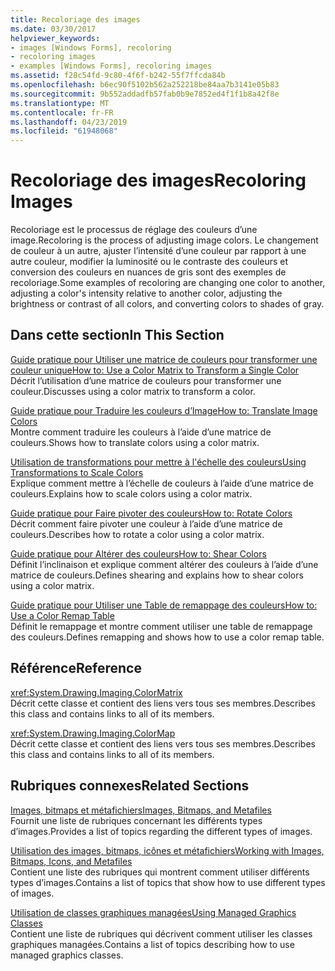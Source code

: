 ```yaml
---
title: Recoloriage des images
ms.date: 03/30/2017
helpviewer_keywords:
- images [Windows Forms], recoloring
- recoloring images
- examples [Windows Forms], recoloring images
ms.assetid: f28c54fd-9c80-4f6f-b242-55f7ffcda84b
ms.openlocfilehash: b6ec90f5102b562a252218be84aa7b3141e05b83
ms.sourcegitcommit: 9b552addadfb57fab0b9e7852ed4f1f1b8a42f8e
ms.translationtype: MT
ms.contentlocale: fr-FR
ms.lasthandoff: 04/23/2019
ms.locfileid: "61948068"
---
```

# <a name="recoloring-images"></a><span data-ttu-id="51363-102">Recoloriage des images</span><span class="sxs-lookup"><span data-stu-id="51363-102">Recoloring Images</span></span>
<span data-ttu-id="51363-103">Recoloriage est le processus de réglage des couleurs d’une image.</span><span class="sxs-lookup"><span data-stu-id="51363-103">Recoloring is the process of adjusting image colors.</span></span> <span data-ttu-id="51363-104">Le changement de couleur à un autre, ajuster l’intensité d’une couleur par rapport à une autre couleur, modifier la luminosité ou le contraste des couleurs et conversion des couleurs en nuances de gris sont des exemples de recoloriage.</span><span class="sxs-lookup"><span data-stu-id="51363-104">Some examples of recoloring are changing one color to another, adjusting a color's intensity relative to another color, adjusting the brightness or contrast of all colors, and converting colors to shades of gray.</span></span>  
  
## <a name="in-this-section"></a><span data-ttu-id="51363-105">Dans cette section</span><span class="sxs-lookup"><span data-stu-id="51363-105">In This Section</span></span>  
 [<span data-ttu-id="51363-106">Guide pratique pour Utiliser une matrice de couleurs pour transformer une couleur unique</span><span class="sxs-lookup"><span data-stu-id="51363-106">How to: Use a Color Matrix to Transform a Single Color</span></span>](how-to-use-a-color-matrix-to-transform-a-single-color.md)  
 <span data-ttu-id="51363-107">Décrit l’utilisation d’une matrice de couleurs pour transformer une couleur.</span><span class="sxs-lookup"><span data-stu-id="51363-107">Discusses using a color matrix to transform a color.</span></span>  
  
 [<span data-ttu-id="51363-108">Guide pratique pour Traduire les couleurs d’Image</span><span class="sxs-lookup"><span data-stu-id="51363-108">How to: Translate Image Colors</span></span>](how-to-translate-image-colors.md)  
 <span data-ttu-id="51363-109">Montre comment traduire les couleurs à l’aide d’une matrice de couleurs.</span><span class="sxs-lookup"><span data-stu-id="51363-109">Shows how to translate colors using a color matrix.</span></span>  
  
 [<span data-ttu-id="51363-110">Utilisation de transformations pour mettre à l'échelle des couleurs</span><span class="sxs-lookup"><span data-stu-id="51363-110">Using Transformations to Scale Colors</span></span>](using-transformations-to-scale-colors.md)  
 <span data-ttu-id="51363-111">Explique comment mettre à l’échelle de couleurs à l’aide d’une matrice de couleurs.</span><span class="sxs-lookup"><span data-stu-id="51363-111">Explains how to scale colors using a color matrix.</span></span>  
  
 [<span data-ttu-id="51363-112">Guide pratique pour Faire pivoter des couleurs</span><span class="sxs-lookup"><span data-stu-id="51363-112">How to: Rotate Colors</span></span>](how-to-rotate-colors.md)  
 <span data-ttu-id="51363-113">Décrit comment faire pivoter une couleur à l’aide d’une matrice de couleurs.</span><span class="sxs-lookup"><span data-stu-id="51363-113">Describes how to rotate a color using a color matrix.</span></span>  
  
 [<span data-ttu-id="51363-114">Guide pratique pour Altérer des couleurs</span><span class="sxs-lookup"><span data-stu-id="51363-114">How to: Shear Colors</span></span>](how-to-shear-colors.md)  
 <span data-ttu-id="51363-115">Définit l’inclinaison et explique comment altérer des couleurs à l’aide d’une matrice de couleurs.</span><span class="sxs-lookup"><span data-stu-id="51363-115">Defines shearing and explains how to shear colors using a color matrix.</span></span>  
  
 [<span data-ttu-id="51363-116">Guide pratique pour Utiliser une Table de remappage des couleurs</span><span class="sxs-lookup"><span data-stu-id="51363-116">How to: Use a Color Remap Table</span></span>](how-to-use-a-color-remap-table.md)  
 <span data-ttu-id="51363-117">Définit le remappage et montre comment utiliser une table de remappage des couleurs.</span><span class="sxs-lookup"><span data-stu-id="51363-117">Defines remapping and shows how to use a color remap table.</span></span>  
  
## <a name="reference"></a><span data-ttu-id="51363-118">Référence</span><span class="sxs-lookup"><span data-stu-id="51363-118">Reference</span></span>  
 <xref:System.Drawing.Imaging.ColorMatrix>  
 <span data-ttu-id="51363-119">Décrit cette classe et contient des liens vers tous ses membres.</span><span class="sxs-lookup"><span data-stu-id="51363-119">Describes this class and contains links to all of its members.</span></span>  
  
 <xref:System.Drawing.Imaging.ColorMap>  
 <span data-ttu-id="51363-120">Décrit cette classe et contient des liens vers tous ses membres.</span><span class="sxs-lookup"><span data-stu-id="51363-120">Describes this class and contains links to all of its members.</span></span>  
  
## <a name="related-sections"></a><span data-ttu-id="51363-121">Rubriques connexes</span><span class="sxs-lookup"><span data-stu-id="51363-121">Related Sections</span></span>  
 [<span data-ttu-id="51363-122">Images, bitmaps et métafichiers</span><span class="sxs-lookup"><span data-stu-id="51363-122">Images, Bitmaps, and Metafiles</span></span>](images-bitmaps-and-metafiles.md)  
 <span data-ttu-id="51363-123">Fournit une liste de rubriques concernant les différents types d’images.</span><span class="sxs-lookup"><span data-stu-id="51363-123">Provides a list of topics regarding the different types of images.</span></span>  
  
 [<span data-ttu-id="51363-124">Utilisation des images, bitmaps, icônes et métafichiers</span><span class="sxs-lookup"><span data-stu-id="51363-124">Working with Images, Bitmaps, Icons, and Metafiles</span></span>](working-with-images-bitmaps-icons-and-metafiles.md)  
 <span data-ttu-id="51363-125">Contient une liste des rubriques qui montrent comment utiliser différents types d’images.</span><span class="sxs-lookup"><span data-stu-id="51363-125">Contains a list of topics that show how to use different types of images.</span></span>  
  
 [<span data-ttu-id="51363-126">Utilisation de classes graphiques managées</span><span class="sxs-lookup"><span data-stu-id="51363-126">Using Managed Graphics Classes</span></span>](using-managed-graphics-classes.md)  
 <span data-ttu-id="51363-127">Contient une liste de rubriques qui décrivent comment utiliser les classes graphiques managées.</span><span class="sxs-lookup"><span data-stu-id="51363-127">Contains a list of topics describing how to use managed graphics classes.</span></span>
